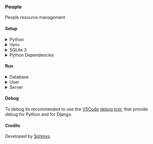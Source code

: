 ### People

People resource management

#### Setup

<details>
<summary>Python</summary>

Add the PPA:

```sh
$ sudo add-apt-repository ppa:deadsnakes/ppa
```

Update the source list:

```sh
$ apt update
```

Install the Python 3.7:

```sh
$ sudo apt install python3.7
```

</details>

<details>
<summary>Venv</summary>

Install the Python 3.7 Venv:

```sh
$ apt install python3.7-venv
```

Create the virtual environment:

```sh
$ python3.7 -m venv venv
```

Activate the virtual environment:

```sh
$ source ./venv/bin/activate
```

Deactivate the virtual environment:

```sh
$ deactivate
```

</details>

<details>
<summary>SQLite 3</summary>

Install the SQLite 3:

```sh
$ sudo apt install libsqlite3-dev
```

**Obs**: To explore the database its recommended to install the [SQLite Browser](https://sqlitebrowser.org)

</details>

<details>
<summary>Python Dependencies</summary>

Update the virtual enrivonment Pip:

```sh
(venv) pip install --upgrade pip
```

Inside the virtual enrivonment install the dependencies:

```sh
(venv) pip install -r requirements.txt
```

</details>

#### Run

<details>
<summary>Database</summary>

Here we use SQLite 3, i.e, its not necessary to configure third party softwares like MySQL, PostgreSQL, etc.

Make the migrations:

```sh
(venv) python manage.py makemigrations
```

Migrate:

```sh
(venv) python manage.py migrate
```

</details>

<details>
<summary>User</summary>

Create an super user to access the [127.0.0.1:8000/admin](http://127.0.0.1:8000/admin) painel:

```sh
(venv) python manage.py createsuperuser
```

</details>

<details>
<summary>Server</summary>

Start the server:

```sh
(venv) python manage.py runserver
```

Open [127.0.0.1:8000](http://127.0.0.1:8000/).

</details>

#### Debug

To debug its recommended to use the [VSCode](https://code.visualstudio.com/) [debug tool](https://code.visualstudio.com/docs/editor/debugging), that provide debug for Python and for Django.

#### Credits

Developed by [Sphinxs](https://github.com/Sphinxs).
